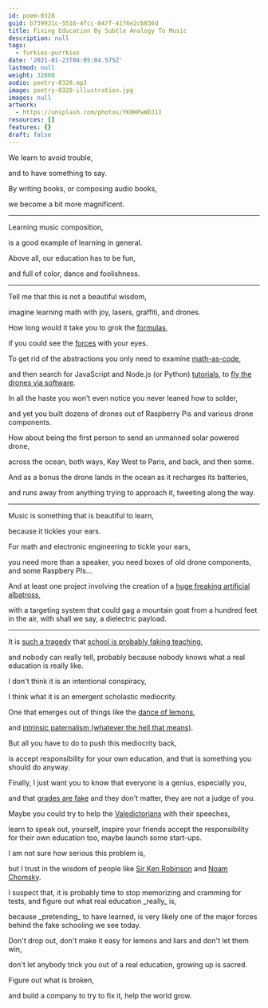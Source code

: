 ```yaml
---
id: poem-0328
guid: b739931c-5516-4fcc-847f-4176e2cb836d
title: Fixing Education By Subtle Analogy To Music
description: null
tags:
  - furkies-purrkies
date: '2021-01-23T04:05:04.575Z'
lastmod: null
weight: 32800
audio: poetry-0328.mp3
image: poetry-0328-illustration.jpg
images: null
artwork:
  - https://unsplash.com/photos/YK0HPwWDJ1I
resources: []
features: {}
draft: false
---
```


We learn to avoid trouble,

and to have something to say.

By writing books, or composing audio books,

we become a bit more magnificent.

---

Learning music composition,

is a good example of learning in general.

Above all, our education has to be fun,

and full of color, dance and foolishness.

---

Tell me that this is not a beautiful wisdom,

imagine learning math with joy, lasers, graffiti, and drones.

How long would it take you to grok the [formulas](https://www.youtube.com/watch?v=GVAdqcQ4jzM),

if you could see the [forces](https://www.youtube.com/watch?v=u-LfLW9Kgis) with your eyes.

To get rid of the abstractions you only need to examine [math-as-code](https://github.com/Jam3/math-as-code),

and then search for JavaScript and Node.js (or Python) [tutorials](https://www.youtube.com/results?search_query=drone+coding+programming), to [fly the drones via software](https://www.youtube.com/watch?v=X3Vzx3BkC84).

In all the haste you won't even notice you never leaned how to solder,

and yet you built dozens of drones out of Raspberry Pis and various drone components.

How about being the first person to send an unmanned solar powered drone,

across the ocean, both ways, Key West to Paris, and back, and then some.

And as a bonus the drone lands in the ocean as it recharges its batteries,

and runs away from anything trying to approach it, tweeting along the way.

---

Music is something that is beautiful to learn,

because it tickles your ears.

For math and electronic engineering to tickle your ears,

you need more than a speaker, you need boxes of old drone components, and some Raspbery PIs...

And at least one project involving the creation of a [huge freaking artificial albatross](https://www.youtube.com/watch?v=Fg_JcKSHUtQ),

with a targeting system that could gag a mountain goat from a hundred feet in the air, with shall we say, a dielectric payload.

---

It is [such a tragedy](https://www.youtube.com/watch?v=DdNAUJWJN08) that [school is probably faking teaching](https://www.youtube.com/watch?v=DzSnvxejenY),

and nobody can really tell, probably because nobody knows what a real education is really like.

I don't think it is an intentional conspiracy,

I think what it is an emergent scholastic mediocrity.

One that emerges out of things like the [dance of lemons](https://www.youtube.com/watch?v=5Hh6uHUx728),

and [intrinsic paternalism (whatever the hell that means)](https://www.youtube.com/watch?v=mmtEiOs50u0).

But all you have to do to push this mediocrity back,

is accept responsibility for your own education, and that is something you should do anyway.

Finally, I just want you to know that everyone is a genius, especially you,

and that [grades are fake](https://www.youtube.com/watch?v=DzSnvxejenY) and they don't matter, they are not a judge of you.

Maybe you could try to help the [Valedictorians](https://www.youtube.com/watch?v=9M4tdMsg3ts) with their speeches,

learn to speak out, yourself, inspire your friends accept the responsibility for their own education too, maybe launch some start-ups.

I am not sure how serious this problem is,

but I trust in the wisdom of people like [Sir Ken Robinson](https://www.youtube.com/watch?v=17fbxRQgMlU) and [Noam Chomsky](https://www.youtube.com/watch?v=e_EgdShO1K8).

I suspect that, it is probably time to stop memorizing and cramming for tests, and figure out what real education \_really\_ is,

because \_pretending\_ to have learned, is very likely one of the major forces behind the fake schooling we see today.

Don't drop out, don't make it easy for lemons and liars and don't let them win,

don't let anybody trick you out of a real education, growing up is sacred.

Figure out what is broken,

and build a company to try to fix it, help the world grow.
